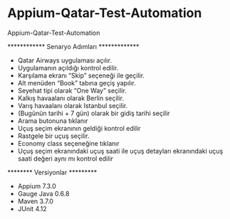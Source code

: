 # Appium-Qatar-Test-Automation
Appium-Qatar-Test-Automation


************ Senaryo Adımları *************

- Qatar Airways uygulaması açılır.
- Uygulamanın açıldığı kontrol edilir.
- Karşılama ekranı “Skip” seçeneği ile geçilir.
- Alt menüden “Book” tabına geçiş yapılır.
- Seyehat tipi olarak “One Way” seçilir.
- Kalkış havaalanı olarak Berlin seçilir.
- Varış havaalanı olarak Istanbul seçilir.
- (Bugünün tarihi + 7 gün) olarak bir gidiş tarihi seçilir
- Arama butonuna tıklanır
- Uçuş seçim ekranının geldiği kontrol edilir
- Rastgele bir uçuş seçilir.
- Economy class seçeneğine tıklanır
- Uçuş seçim ekranındaki uçuş saati ile uçuş detayları ekranındaki uçuş saati değeri aynı mı kontrol edilir


******** Versiyonlar *********

- Appium 7.3.0
- Gauge Java 0.6.8
- Maven 3.7.0
- JUnit 4.12
